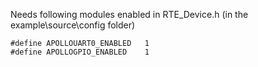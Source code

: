 Needs following modules enabled in RTE_Device.h (in the example\source\config folder)
```
#define APOLLOUART0_ENABLED   1
#define APOLLOGPIO_ENABLED    1
```

